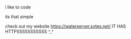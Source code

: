 i like to code

its that simple

check out my website https://waterserver.sytes.net/
IT HAS HTTPSSSSSSSSSSS ^_^
